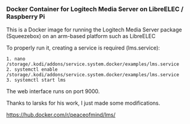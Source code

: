 ### Docker Container for Logitech Media Server on LibreELEC / Raspberry Pi

This is a Docker image for running the Logitech Media Server package (Squeezebox) on an arm-based platform such as LibreELEC


To properly run it, creating a service is required (lms.service): 

    1. nano /storage/.kodi/addons/service.system.docker/examples/lms.service 
    2. systemctl enable /storage/.kodi/addons/service.system.docker/examples/lms.service
    3. systemctl start lms


The web interface runs on port 9000.

Thanks to larsks for his work, I just made some modifications.

https://hub.docker.com/r/peaceofmind/lms/
